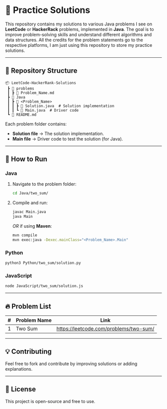 # 🚀 Practice Solutions

This repository contains my solutions to various Java problems I see on **LeetCode** or **HackerRack** problems, implemented in **Java**. The goal is to improve problem-solving skills and understand different algorithms and data structures.
All the credits for the problem statements go to the respective platforms, I am just using this repository to store my practice solutions.

---

## 📂 Repository Structure

```
📦 LeetCode-HackerRank-Solutions
 ┣ 📂 problems
 ┃ ┣ 📜 Problem_Name.md
 ┣ 📂 Java
 ┃ ┣ 📂 <Problem_Name>
 ┃ ┃ ┣ 📜 Solution.java  # Solution implementation
 ┃ ┃ ┗ 📜 Main.java  # Driver code
 ┗ 📜 README.md
```

Each problem folder contains:
- **Solution file** → The solution implementation.
- **Main file** → Driver code to test the solution (for Java).

---

## 📖 How to Run

### **Java**
1. Navigate to the problem folder:
   ```sh
   cd Java/two_sum/
   ```
2. Compile and run:
   ```sh
   javac Main.java
   java Main
   ```
   _OR_ if using **Maven**:
   ```sh
   mvn compile
   mvn exec:java -Dexec.mainClass="<Problem_Name>.Main"
   ```

### **Python**
```sh
python3 Python/two_sum/solution.py
```

### **JavaScript**
```sh
node JavaScript/two_sum/solution.js
```

---

## 🔥 Problem List

| #  | Problem Name | Link                                        |
|----|-------------|---------------------------------------------|
| 1  | Two Sum     | https://leetcode.com/problems/two-sum/ |
---

## 💡 Contributing
Feel free to fork and contribute by improving solutions or adding explanations.

---

## 📜 License
This project is open-source and free to use.

